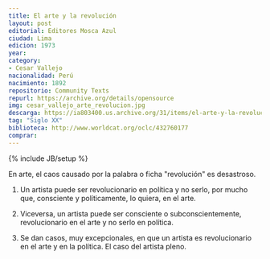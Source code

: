 ```yaml
---
title: El arte y la revolución
layout: post
editorial: Editores Mosca Azul
ciudad: Lima
edicion: 1973
year: 
category:
- Cesar Vallejo
nacionalidad: Perú
nacimiento: 1892
repositorio: Community Texts
repurl: https://archive.org/details/opensource
img: cesar_vallejo_arte_revolucion.jpg
descarga: https://ia803400.us.archive.org/31/items/el-arte-y-la-revolucion-cesar-vallejo/El%20arte%20y%20la%20revoluci%C3%B3n%20-%20Cesar%20Vallejo.pdf
tag: "Siglo XX"
biblioteca: http://www.worldcat.org/oclc/432760177
comprar: 
---
```

{% include JB/setup %}

En arte, el caos causado por la palabra o ficha "revolución" es desastroso. 

1. Un artista puede ser revolucionario en política y no serlo, por mucho que, consciente y políticamente, lo quiera, en el arte.

2. Viceversa, un artista puede ser consciente o subconscientemente, revolucionario en el arte y no serlo en política.

3. Se dan casos, muy excepcionales, en que un artista es revolucionario en el arte y en la política. El caso del artista pleno.
